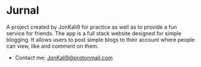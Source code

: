 # Jurnal
A project created by JonKali9 for practice as well as to provide a fun service for friends.
The app is a full stack website designed for simple blogging.
It allows users to post simple blogs to their account where people can view, like and comment on them.

* Contact me: JonKali9@protonmail.com
